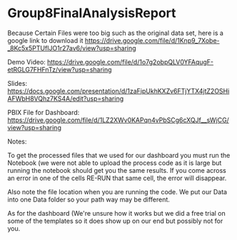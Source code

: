 # Group8FinalAnalysisReport

Because Certain Files were too big such as the original data set, here is a google link to download it https://drive.google.com/file/d/1Knp9_7Xobe-_8Kc5x5PTUfIJO1r27av6/view?usp=sharing

Demo Video: https://drive.google.com/file/d/1o7g2obpQLV0YFAqugF-etRGLG7FHFnTz/view?usp=sharing

Slides: https://docs.google.com/presentation/d/1zaFipUkhKXZv6FTjYTX4jtZ2OSHiAFWbH8VQhz7KS4A/edit?usp=sharing

PBIX File for Dashboard: https://drive.google.com/file/d/1LZ2XWv0KAPqn4vPbSCg6cXQJf__sWjCG/view?usp=sharing

Notes:

To get the processed files that we used for our dashboard you must run the Notebook (we were not able to upload the process code as it is large but running the notebook should get you the same results.
If you come across an error in one of the cells RE-RUN that same cell, the error will disappear.

Also note the file location when you are running the code. We put our Data into one Data folder so your path way may be different.

As for the dashboard (We're unsure how it works but we did a free trial on some of the templates so it does show up on our end but possibly not for you.
